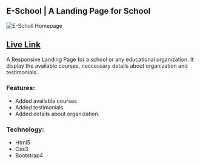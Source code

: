 ## E-School | A Landing Page for School

![E-Scholl Homepage](https://i.imgur.com/b048TXg.png)
## [Live Link](https://samanwoysaha.github.io/e-school)

A Responsive Landing Page for a school or any educational organization. It display the available courses, neccessary details about organization and testimonials.

### Features:
- Added available courses
- Added testimonials
- Added details about organization.

### Technology:
- Html5
- Css3
- Bootstrap4
